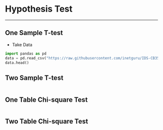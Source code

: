 # Hypothesis Test
---
## One Sample T-test
- Take Data
```python
import pandas as pd
data = pd.read_csv("https://raw.githubusercontent.com/inetguru/IDS-CB35533/main/students.csv")
data.head()
```

## Two Sample T-test
```python

```

## One Table Chi-square Test
```python

```

## Two Table Chi-square Test
```python

```
